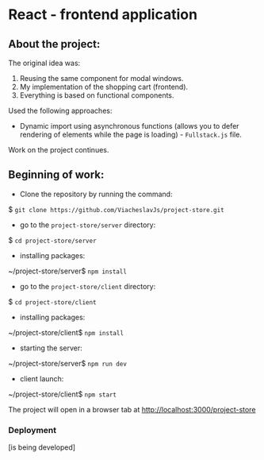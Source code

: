 # React - frontend application

## About the project:

The original idea was:

 1. Reusing the same component for modal windows.
 2. My implementation of the shopping cart (frontend).
 3. Everything is based on functional components.

Used the following approaches:

 - Dynamic import using asynchronous functions 
 (allows you to defer rendering of elements while the page is loading) - 
 `Fullstack.js` file. 

Work on the project continues.


## Beginning of work: 

 - Clone the repository by running the command:
 
 $ `git clone https://github.com/ViacheslavJs/project-store.git`

 - go to the `project-store/server` directory:

 $ `cd project-store/server`

 - installing packages:
 
 ~/project-store/server$ `npm install`

- go to the `project-store/client` directory:

 $ `cd project-store/client`

 - installing packages:
 
 ~/project-store/client$ `npm install`

 - starting the server:

 ~/project-store/server$ `npm run dev`

 - client launch:

 ~/project-store/client$ `npm start`
 
The project will open in a browser tab at [http://localhost:3000/project-store](http://localhost:3000/project-store)
 
### Deployment
 [is being developed]
<!--
To deploy this application on **GitHub Pages**, follow the instructions at the link:

This section has moved here: [https://facebook.github.io/create-react-app/docs/deployment](https://facebook.github.io/create-react-app/docs/deployment)
 
Please note that this project already has the `gh-pages` package installed and the commands required 
for deployment are already in the `package.json` file. 
Remember to change the URL in the `package.json` file to match your GitHub Pages page:

 *package.json*:
 
 `"homepage": "https://yourwebsite.github.io/store-client/"`
-->
 
 
 
